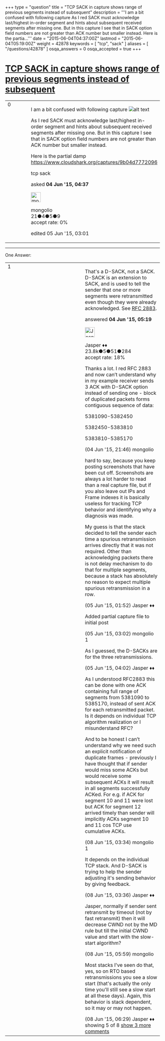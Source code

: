 +++
type = "question"
title = "TCP SACK in capture shows range of previous segments instead of subsequent"
description = '''I am a bit confused with following capture  As I red SACK must acknowledge last/highest in-order segment and hints about subsequent received segments after missing one. But in this capture I see that in SACK option field numbers are not greater than ACK number but smaller instead. Here is the partia...'''
date = "2015-06-04T04:37:00Z"
lastmod = "2015-06-04T05:19:00Z"
weight = 42878
keywords = [ "tcp", "sack" ]
aliases = [ "/questions/42878" ]
osqa_answers = 0
osqa_accepted = true
+++

<div class="headNormal">

# [TCP SACK in capture shows range of previous segments instead of subsequent](/questions/42878/tcp-sack-in-capture-shows-range-of-previous-segments-instead-of-subsequent)

</div>

<div id="main-body">

<div id="askform">

<table id="question-table" style="width:100%;"><colgroup><col style="width: 50%" /><col style="width: 50%" /></colgroup><tbody><tr class="odd"><td style="width: 30px; vertical-align: top"><div class="vote-buttons"><div id="post-42878-score" class="post-score" title="current number of votes">0</div><div id="favorite-count" class="favorite-count"></div></div></td><td><div id="item-right"><div class="question-body"><p>I am a bit confused with following capture <img src="https://osqa-ask.wireshark.org/upfiles/SACK_2vPB49u.jpg" alt="alt text" /></p><p>As I red SACK must acknowledge last/highest in-order segment and hints about subsequent received segments after missing one. But in this capture I see that in SACK option field numbers are not greater than ACK number but smaller instead.</p><p>Here is the partial damp <a href="https://www.cloudshark.org/captures/9b04d7772096">https://www.cloudshark.org/captures/9b04d7772096</a></p></div><div id="question-tags" class="tags-container tags">tcp sack</div><div id="question-controls" class="post-controls"></div><div class="post-update-info-container"><div class="post-update-info post-update-info-user"><p>asked <strong>04 Jun '15, 04:37</strong></p><img src="https://secure.gravatar.com/avatar/4f86795c7a782fccae8a0b7bd270d1d8?s=32&amp;d=identicon&amp;r=g" class="gravatar" width="32" height="32" alt="mongolio&#39;s gravatar image" /><p>mongolio<br />
<span class="score" title="21 reputation points">21</span><span title="4 badges"><span class="badge1">●</span><span class="badgecount">4</span></span><span title="5 badges"><span class="silver">●</span><span class="badgecount">5</span></span><span title="9 badges"><span class="bronze">●</span><span class="badgecount">9</span></span><br />
<span class="accept_rate" title="Rate of the user&#39;s accepted answers">accept rate:</span> <span title="mongolio has no accepted answers">0%</span></p></img></div><div class="post-update-info post-update-info-edited"><p>edited 05 Jun '15, 03:01</p></div></div><div id="comments-container-42878" class="comments-container"></div><div id="comment-tools-42878" class="comment-tools"></div><div class="clear"></div><div id="comment-42878-form-container" class="comment-form-container"></div><div class="clear"></div></div></td></tr></tbody></table>

------------------------------------------------------------------------

<div class="tabBar">

<span id="sort-top"></span>

<div class="headQuestions">

One Answer:

</div>

</div>

<span id="42883"></span>

<div id="answer-container-42883" class="answer accepted-answer">

<table style="width:100%;"><colgroup><col style="width: 50%" /><col style="width: 50%" /></colgroup><tbody><tr class="odd"><td style="width: 30px; vertical-align: top"><div class="vote-buttons"><div id="post-42883-score" class="post-score" title="current number of votes">1</div></div></td><td><div class="item-right"><div class="answer-body"><p>That's a D-SACK, not a SACK. D-SACK is an extension to SACK, and is used to tell the sender that one or more segments were retransmitted even though they were already acknowledged. See <a href="https://tools.ietf.org/html/rfc2883">RFC 2883</a>.</p></div><div class="answer-controls post-controls"></div><div class="post-update-info-container"><div class="post-update-info post-update-info-user"><p>answered <strong>04 Jun '15, 05:19</strong></p><img src="https://secure.gravatar.com/avatar/c578ba2967741f25aebd6afef702f432?s=32&amp;d=identicon&amp;r=g" class="gravatar" width="32" height="32" alt="Jasper&#39;s gravatar image" /><p>Jasper ♦♦<br />
<span class="score" title="23806 reputation points"><span>23.8k</span></span><span title="5 badges"><span class="badge1">●</span><span class="badgecount">5</span></span><span title="51 badges"><span class="silver">●</span><span class="badgecount">51</span></span><span title="284 badges"><span class="bronze">●</span><span class="badgecount">284</span></span><br />
<span class="accept_rate" title="Rate of the user&#39;s accepted answers">accept rate:</span> <span title="Jasper has 263 accepted answers">18%</span></p></div></div><div id="comments-container-42883" class="comments-container"><span id="42906"></span><div id="comment-42906" class="comment"><div id="post-42906-score" class="comment-score"></div><div class="comment-text"><p>Thanks a lot. I red RFC 2883 and now can’t understand why in my example receiver sends 3 ACK with D-SACK option instead of sending one - block of duplicated packets forms contiguous sequence of data:</p><p>5381090-5382450</p><p>5382450-5383810</p><p>5383810-5385170</p></div><div id="comment-42906-info" class="comment-info"><span class="comment-age">(04 Jun '15, 21:46)</span> mongolio</div></div><span id="42908"></span><div id="comment-42908" class="comment"><div id="post-42908-score" class="comment-score"></div><div class="comment-text"><p>hard to say, because you keep posting screenshots that have been cut off. Screenshots are always a lot harder to read than a real capture file, but if you also leave out IPs and Frame indexes it is basically useless for tracking TCP behavior and identifying why a diagnosis was made.</p><p>My guess is that the stack decided to tell the sender each time a spurious retransmission arrives directly that it was not required. Other than acknowledging packets there is not delay mechanism to do that for multiple segments, because a stack has absolutely no reason to expect multiple spurious retransmission in a row.</p></div><div id="comment-42908-info" class="comment-info"><span class="comment-age">(05 Jun '15, 01:52)</span> Jasper ♦♦</div></div><span id="42909"></span><div id="comment-42909" class="comment"><div id="post-42909-score" class="comment-score"></div><div class="comment-text"><p>Added partial capture file to initial post</p></div><div id="comment-42909-info" class="comment-info"><span class="comment-age">(05 Jun '15, 03:02)</span> mongolio</div></div><span id="42915"></span><div id="comment-42915" class="comment"><div id="post-42915-score" class="comment-score">1</div><div class="comment-text"><p>As I guessed, the D-SACKs are for the three retransmissions.</p></div><div id="comment-42915-info" class="comment-info"><span class="comment-age">(05 Jun '15, 04:02)</span> Jasper ♦♦</div></div><span id="42967"></span><div id="comment-42967" class="comment not_top_scorer"><div id="post-42967-score" class="comment-score"></div><div class="comment-text"><p>As I understood RFC2883 this can be done with one ACK containing full range of segments from 5381090 to 5385170, instead of sent ACK for each retransmitted packet. Is it depends on individual TCP algorithm realization or I misunderstand RFC?</p><p>And to be honest I can’t understand why we need such an explicit notification of duplicate frames - previously I have thought that if sender would miss some ACKs but would receive some subsequent ACKs it will result in all segments successfully ACKed. For e.g. if ACK for segment 10 and 11 were lost but ACK for segment 12 arrived timely than sender will implicitly ACKs segment 10 and 11 cos TCP use cumulative ACKs.</p></div><div id="comment-42967-info" class="comment-info"><span class="comment-age">(08 Jun '15, 03:34)</span> mongolio</div></div><span id="42968"></span><div id="comment-42968" class="comment"><div id="post-42968-score" class="comment-score">1</div><div class="comment-text"><p>It depends on the individual TCP stack. And D-SACK is trying to help the sender adjusting it's sending behavior by giving feedback.</p></div><div id="comment-42968-info" class="comment-info"><span class="comment-age">(08 Jun '15, 03:36)</span> Jasper ♦♦</div></div><span id="42970"></span><div id="comment-42970" class="comment not_top_scorer"><div id="post-42970-score" class="comment-score"></div><div class="comment-text"><p>Jasper, normally if sender sent retransmit by timeout (not by fast retransmit) then it will decrease CWND not by the MD rule but till the initial CWND value and start with the slow-start algorithm?</p></div><div id="comment-42970-info" class="comment-info"><span class="comment-age">(08 Jun '15, 05:59)</span> mongolio</div></div><span id="42972"></span><div id="comment-42972" class="comment not_top_scorer"><div id="post-42972-score" class="comment-score"></div><div class="comment-text"><p>Most stacks I've seen do that, yes, so on RTO based retransmissions you see a slow start (that's actually the only time you'll still see a slow start at all these days). Again, this behavior is stack dependent, so it may or may not happen.</p></div><div id="comment-42972-info" class="comment-info"><span class="comment-age">(08 Jun '15, 06:29)</span> Jasper ♦♦</div></div></div><div id="comment-tools-42883" class="comment-tools"><span class="comments-showing"> showing 5 of 8 </span> <a href="#" class="show-all-comments-link">show 3 more comments</a></div><div class="clear"></div><div id="comment-42883-form-container" class="comment-form-container"></div><div class="clear"></div></div></td></tr></tbody></table>

</div>

<div class="paginator-container-left">

</div>

</div>

</div>

